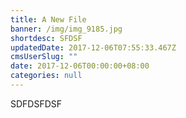 ```yaml
---
title: A New File
banner: /img/img_9185.jpg
shortdesc: SFDSF
updatedDate: 2017-12-06T07:55:33.467Z
cmsUserSlug: ""
date: 2017-12-06T00:00:00+08:00
categories: null
---
```


SDFDSFDSF